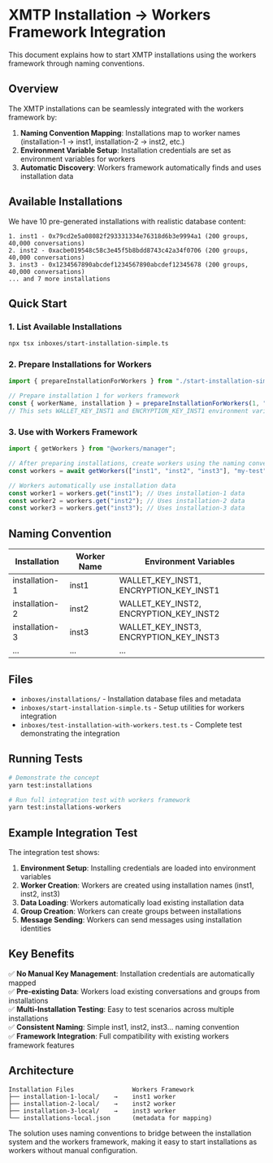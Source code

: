 # XMTP Installation → Workers Framework Integration

This document explains how to start XMTP installations using the workers framework through naming conventions.

## Overview

The XMTP installations can be seamlessly integrated with the workers framework by:
1. **Naming Convention Mapping**: Installations map to worker names (installation-1 → inst1, installation-2 → inst2, etc.)
2. **Environment Variable Setup**: Installation credentials are set as environment variables for workers
3. **Automatic Discovery**: Workers framework automatically finds and uses installation data

## Available Installations

We have 10 pre-generated installations with realistic database content:

```
1. inst1 - 0x79cd2e5a08082f293331334e76318d6b3e9994a1 (200 groups, 40,000 conversations)
2. inst2 - 0xacbe019548c58c3e45f5b8bdd8743c42a34f0706 (200 groups, 40,000 conversations)
3. inst3 - 0x1234567890abcdef1234567890abcdef12345678 (200 groups, 40,000 conversations)
... and 7 more installations
```

## Quick Start

### 1. List Available Installations

```bash
npx tsx inboxes/start-installation-simple.ts
```

### 2. Prepare Installations for Workers

```typescript
import { prepareInstallationForWorkers } from "./start-installation-simple";

// Prepare installation 1 for workers framework
const { workerName, installation } = prepareInstallationForWorkers(1, "local");
// This sets WALLET_KEY_INST1 and ENCRYPTION_KEY_INST1 environment variables
```

### 3. Use with Workers Framework

```typescript
import { getWorkers } from "@workers/manager";

// After preparing installations, create workers using the naming convention
const workers = await getWorkers(["inst1", "inst2", "inst3"], "my-test");

// Workers automatically use installation data
const worker1 = workers.get("inst1"); // Uses installation-1 data
const worker2 = workers.get("inst2"); // Uses installation-2 data
const worker3 = workers.get("inst3"); // Uses installation-3 data
```

## Naming Convention

| Installation | Worker Name | Environment Variables |
|-------------|-------------|----------------------|
| installation-1 | inst1 | WALLET_KEY_INST1, ENCRYPTION_KEY_INST1 |
| installation-2 | inst2 | WALLET_KEY_INST2, ENCRYPTION_KEY_INST2 |
| installation-3 | inst3 | WALLET_KEY_INST3, ENCRYPTION_KEY_INST3 |
| ... | ... | ... |

## Files

- `inboxes/installations/` - Installation database files and metadata
- `inboxes/start-installation-simple.ts` - Setup utilities for workers integration
- `inboxes/test-installation-with-workers.test.ts` - Complete test demonstrating the integration

## Running Tests

```bash
# Demonstrate the concept
yarn test:installations

# Run full integration test with workers framework
yarn test:installations-workers
```

## Example Integration Test

The integration test shows:

1. **Environment Setup**: Installing credentials are loaded into environment variables
2. **Worker Creation**: Workers are created using installation names (inst1, inst2, inst3)
3. **Data Loading**: Workers automatically load existing installation data
4. **Group Creation**: Workers can create groups between installations
5. **Message Sending**: Workers can send messages using installation identities

## Key Benefits

✅ **No Manual Key Management**: Installation credentials are automatically mapped  
✅ **Pre-existing Data**: Workers load existing conversations and groups from installations  
✅ **Multi-Installation Testing**: Easy to test scenarios across multiple installations  
✅ **Consistent Naming**: Simple inst1, inst2, inst3... naming convention  
✅ **Framework Integration**: Full compatibility with existing workers framework features  

## Architecture

```
Installation Files                Workers Framework
├── installation-1-local/    →    inst1 worker
├── installation-2-local/    →    inst2 worker  
├── installation-3-local/    →    inst3 worker
└── installations-local.json      (metadata for mapping)
```

The solution uses naming conventions to bridge between the installation system and the workers framework, making it easy to start installations as workers without manual configuration.